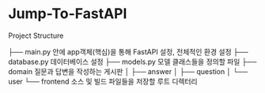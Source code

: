 # Jump-To-FastAPI

Project Structure

├── main.py        안에 app객체(핵심)을 통해 FastAPI 설정, 전체적인 환경 설정
├── database.py   데이터베이스 설정
├── models.py     모델 클래스들을 정의할 파일
├── domain        질문과 답변을 작성하는 게시판
│   ├── answer
│   ├── question
│   └── user
└── frontend       소스 및 빌드 파일들을 저장할 루트 디렉터리
